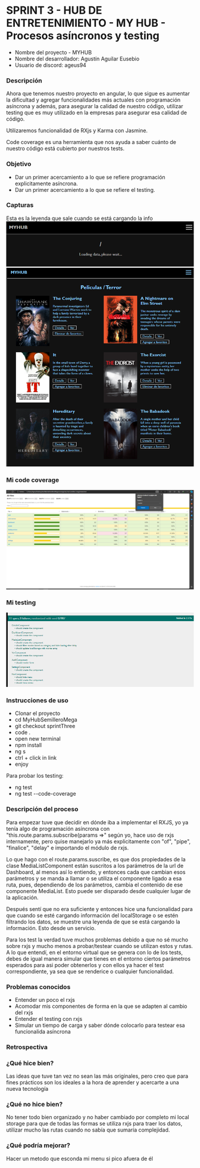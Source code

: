 # SPRINT 3 - HUB DE ENTRETENIMIENTO - MY HUB - Procesos asíncronos y testing

* Nombre del proyecto - MYHUB
* Nombre del desarrollador: Agustín Aguilar Eusebio
* Usuario de discord: ageus94


### Descripción
Ahora que tenemos nuestro proyecto en angular, lo que sigue es aumentar la dificultad y agregar funcionalidades más actuales con programación asíncrona y además, para asegurar la calidad de nuestro código, utilizar testing que es muy utilizado en la empresas para asegurar esa calidad de código.

Utilizaremos funcionalidad de RXjs y Karma con Jasmine.

Code coverage es una herramienta que nos ayuda a saber cuánto de nuestro código está cubierto por nuestros tests.

### Objetivo

- Dar un primer acercamiento a lo que se refiere programación explicitamente asíncrona.
- Dar un primer acercamiento a lo que se refiere el testing.



### Capturas
Esta es la leyenda que sale cuando se está cargando la info
![/capturas/cap1.JPG](https://github.com/TheAgeus/MyHubSemilleroMega/blob/sprintThree/capturas/cap1.PNG)
![/capturas/cap2.JPG](https://github.com/TheAgeus/MyHubSemilleroMega/blob/sprintThree/capturas/cap2.PNG)


### Mi code coverage
![/capturas/codecoverage2.JPG](https://github.com/TheAgeus/MyHubSemilleroMega/blob/sprintThree/capturas/codecoverage2.PNG)

### Mi testing
![/capturas/test.JPG](https://github.com/TheAgeus/MyHubSemilleroMega/blob/sprintThree/capturas/test.PNG)

### Instrucciones de uso
- Clonar el proyecto
- cd MyHubSemilleroMega
- git checkout sprintThree
- code .
- open new terminal
- npm install
- ng s
- ctrl + click in link
- enjoy

Para probar los testing:
- ng test
- ng test --code-coverage

### Descripción del proceso

Para empezar tuve que decidir en dónde iba a implementar el RXJS, yo ya tenía algo de programación asíncrona con "this.route.params.subscribe(params =>" según yo, hace uso de rxjs internamente, pero quise manejarlo ya más explicitamente con "of", "pipe", "finalice", "delay" e importando el módulo de rxjs.

Lo que hago con el route.params.suscribe, es que dos propiedades de la clase MediaListComponent están suscritos a los parámetros de la url de Dashboard, al menos así lo entiendo, y entonces cada que cambian esos parámetros y se manda a llamar o se utiliza el componente ligado a esa ruta, pues, dependiendo de los parámetros, cambia el contenido de ese componente MediaList. Esto puede ser disparado desde cualquier lugar de la aplicación.

Después sentí que no era suficiente y entonces hice una funcionalidad para que cuando se esté cargando información del localStorage o se estén filtrando los datos, se muestre una leyenda de que se está cargando la información. Esto desde un servicio.

Para los test la verdad tuve muchos problemas debido a que no sé mucho sobre rxjs y mucho menos a probar/testear cuando se utilizan estos y rutas. A lo que entendí, en el entorno virtual que se genera con lo de los tests, debes de igual manera simular que tienes en el entorno ciertos parámetros esperados para asi poder obtenerlos y con ellos ya hacer el test correspondiente, ya sea que se renderice o cualquier funcionalidad.



### Problemas conocidos

- Entender un poco el rxjs
- Acomodar mis componentes de forma en la que se adapten al cambio del rxjs
- Entender el testing con rxjs
- Simular un tiempo de carga y saber dónde colocarlo para testear esa funcionalida asíncrona


### Retrospectiva
### ¿Qué hice bien?
Las ideas que tuve tan vez no sean las más originales, pero creo que para fines prácticos son los ideales a la hora de aprender y acercarte a una nueva tecnología

### ¿Qué no hice bien?
No tener todo bien organizado y no haber cambiado por completo mi local storage para que de todas las formas se utiliza rxjs para traer los datos, utilizar mucho las rutas cuando no sabía que sumaría complejidad.

### ¿Qué podría mejorar?
Hacer un metodo que esconda mi menu si pico afuera de él